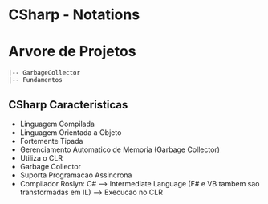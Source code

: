 # CSharp - Notations

# Arvore de Projetos
```
|-- GarbageCollector
|-- Fundamentos
```
## CSharp Caracteristicas
- Linguagem Compilada
- Linguagem Orientada a Objeto
- Fortemente Tipada
- Gerenciamento Automatico de Memoria (Garbage Collector)
- Utiliza o CLR
- Garbage Collector 
- Suporta Programacao Assincrona
- Compilador Roslyn: C# --> Intermediate Language (F# e VB tambem sao transformadas em IL) --> Execucao no CLR 


